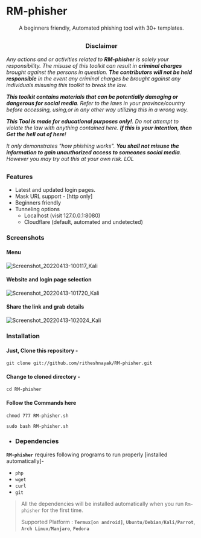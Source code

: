 # RM-phisher

<p align="center">A beginners friendly, Automated phishing tool with 30+ templates.</p>

##

<h3><p align="center">Disclaimer</p></h3>

<i>Any actions and or activities related to <b>RM-phisher</b> is solely your responsibility. The misuse of this toolkit can result in <b>criminal charges</b> brought against the persons in question. <b>The contributors will not be held responsible</b> in the event any criminal charges be brought against any individuals misusing this toolkit to break the law.

<b>This toolkit contains materials that can be potentially damaging or dangerous for social media</b>. Refer to the laws in your province/country before accessing, using,or in any other way utilizing this in a wrong way.

<b>This Tool is made for educational purposes only!</b>. Do not attempt to violate the law with anything contained here. <b>If this is your intention, then Get the hell out of here</b>!

It only demonstrates "how phishing works". <b>You shall not misuse the information to gain unauthorized access to someones social media</b>. However you may try out this at your own risk. LOL</i>

##



### Features

- Latest and updated login pages.
- Mask URL support - [http only] 
- Beginners friendly
- Tunneling options
  - Localhost (visit 127.0.0.1:8080)
  - Cloudflare (default, automated and undetected)

### Screenshots 
#### Menu
![Screenshot_20220413-100117_Kali](https://i.imgur.com/p2pi0yk.jpg)
#### Website and login page selection
![Screenshot_20220413-101720_Kali](https://i.imgur.com/rnbpnY7.jpg)
#### Share the link and grab details
![Screenshot_20220413-102024_Kali](https://i.imgur.com/NFGsvn3.jpg)



### Installation

#### Just, Clone this repository -
```
git clone git://github.com/ritheshnayak/RM-phisher.git
```

#### Change to cloned directory -
```
cd RM-phisher
```

#### Follow the Commands here
```
chmod 777 RM-phisher.sh
```
```
sudo bash RM-phisher.sh
```
- ### Dependencies

**`RM-phisher`** requires following programs to run properly [installed automatically]- 
- `php`
- `wget`
- `curl`
- `git`

> All the dependencies will be installed automatically when you run `Rm-phisher` for the first time.
>
> Supported Platform : **`Termux[on android]`**, **`Ubuntu/Debian/Kali/Parrot`**, **`Arch Linux/Manjaro`**, **`Fedora`**
